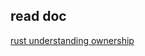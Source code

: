 ## read doc
[rust understanding ownership](https://doc.rust-jp.rs/book-ja/ch04-00-understanding-ownership.html)

